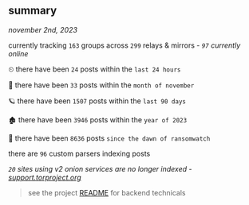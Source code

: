 
## summary
_november 2nd, 2023_

currently tracking `163` groups across `299` relays & mirrors - _`97` currently online_

⏲ there have been `24` posts within the `last 24 hours`

🦈 there have been `33` posts within the `month of november`

🪐 there have been `1507` posts within the `last 90 days`

🏚 there have been `3946` posts within the `year of 2023`

🦕 there have been `8636` posts `since the dawn of ransomwatch`

there are `96` custom parsers indexing posts

_`20` sites using v2 onion services are no longer indexed - [support.torproject.org](https://support.torproject.org/onionservices/v2-deprecation/)_

> see the project [README](https://github.com/joshhighet/ransomwatch#ransomwatch--) for backend technicals

